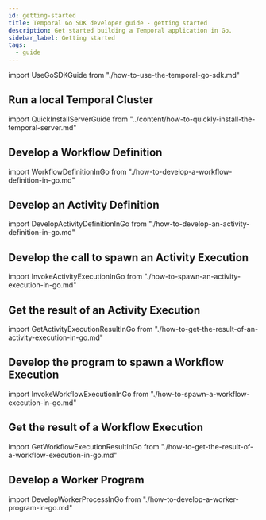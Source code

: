 ```yaml
---
id: getting-started
title: Temporal Go SDK developer guide - getting started
description: Get started building a Temporal application in Go.
sidebar_label: Getting started
tags:
  - guide
---
```


import UseGoSDKGuide from "./how-to-use-the-temporal-go-sdk.md"

<UseGoSDKGuide/>

## Run a local Temporal Cluster

import QuickInstallServerGuide from "../content/how-to-quickly-install-the-temporal-server.md"

<QuickInstallServerGuide/>

## Develop a Workflow Definition

import WorkflowDefinitionInGo from "./how-to-develop-a-workflow-definition-in-go.md"

<WorkflowDefinitionInGo/>

## Develop an Activity Definition

import DevelopActivityDefinitionInGo from "./how-to-develop-an-activity-definition-in-go.md"

<DevelopActivityDefinitionInGo/>

## Develop the call to spawn an Activity Execution

import InvokeActivityExecutionInGo from "./how-to-spawn-an-activity-execution-in-go.md"

<InvokeActivityExecutionInGo/>

## Get the result of an Activity Execution

import GetActivityExecutionResultInGo from "./how-to-get-the-result-of-an-activity-execution-in-go.md"

<GetActivityExecutionResultInGo/>

## Develop the program to spawn a Workflow Execution

import InvokeWorkflowExecutionInGo from "./how-to-spawn-a-workflow-execution-in-go.md"

<InvokeWorkflowExecutionInGo/>

## Get the result of a Workflow Execution

import GetWorkflowExecutionResultInGo from "./how-to-get-the-result-of-a-workflow-execution-in-go.md"

<GetWorkflowExecutionResultInGo/>

## Develop a Worker Program

import DevelopWorkerProcessInGo from "./how-to-develop-a-worker-program-in-go.md"

<DevelopWorkerProcessInGo/>
